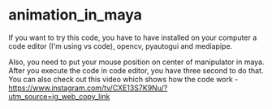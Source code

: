 # animation_in_maya

If you want to try this code, you have to have installed on your computer a code editor (I'm using vs code), opencv, pyautogui and mediapipe.

Also, you need to put your mouse position on center of manipulator in maya. After you execute the code in code editor, you have three second to do that.
You can also check out this video which shows how the code work - https://www.instagram.com/tv/CXE13S7K9Nu/?utm_source=ig_web_copy_link
